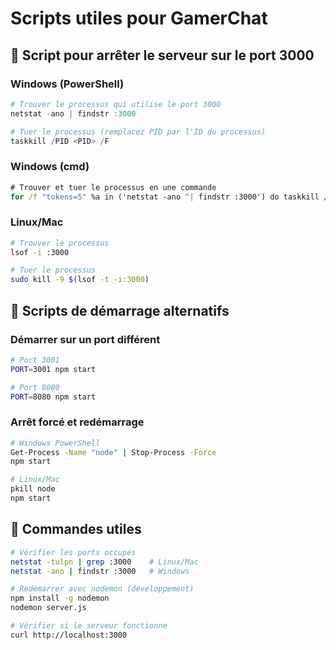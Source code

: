 # Scripts utiles pour GamerChat

## 🔧 Script pour arrêter le serveur sur le port 3000

### Windows (PowerShell)

```powershell
# Trouver le processus qui utilise le port 3000
netstat -ano | findstr :3000

# Tuer le processus (remplacez PID par l'ID du processus)
taskkill /PID <PID> /F
```

### Windows (cmd)

```cmd
# Trouver et tuer le processus en une commande
for /f "tokens=5" %a in ('netstat -ano ^| findstr :3000') do taskkill /PID %a /F
```

### Linux/Mac

```bash
# Trouver le processus
lsof -i :3000

# Tuer le processus
sudo kill -9 $(lsof -t -i:3000)
```

## 🚀 Scripts de démarrage alternatifs

### Démarrer sur un port différent

```bash
# Port 3001
PORT=3001 npm start

# Port 8080
PORT=8080 npm start
```

### Arrêt forcé et redémarrage

```bash
# Windows PowerShell
Get-Process -Name "node" | Stop-Process -Force
npm start

# Linux/Mac
pkill node
npm start
```

## 📝 Commandes utiles

```bash
# Vérifier les ports occupés
netstat -tulpn | grep :3000    # Linux/Mac
netstat -ano | findstr :3000   # Windows

# Redémarrer avec nodemon (développement)
npm install -g nodemon
nodemon server.js

# Vérifier si le serveur fonctionne
curl http://localhost:3000
```